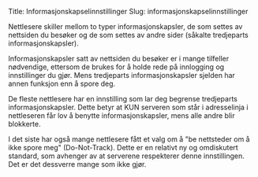 Title: Informasjonskapselinnstillinger
Slug: informasjonskapselinnstillinger

Nettlesere skiller mellom to typer informasjonskapsler, de som settes av
nettsiden du besøker og de som settes av andre sider (såkalte
tredjeparts informasjonskapsler).

Informasjonskapsler satt av nettsiden du besøker er i mange tilfeller
nødvendige, ettersom de brukes for å holde rede på innlogging og
innstillinger du gjør. Mens tredjeparts informasjonskapsler sjelden har
annen funksjon enn å spore deg.

De fleste nettlesere har en innstilling som lar deg begrense tredjeparts
informasjonskapsler. Dette betyr at KUN serveren som står i adresselinja
i nettleseren får lov å benytte informasjonskapsler, mens alle andre
blir blokkerte.

I det siste har også mange nettlesere fått et valg om å "be nettsteder
om å ikke spore meg" (Do-Not-Track). Dette er en relativt ny og
omdiskutert standard, som avhenger av at serverene respekterer denne
innstillingen. Det er det dessverre mange som ikke gjør.

 
